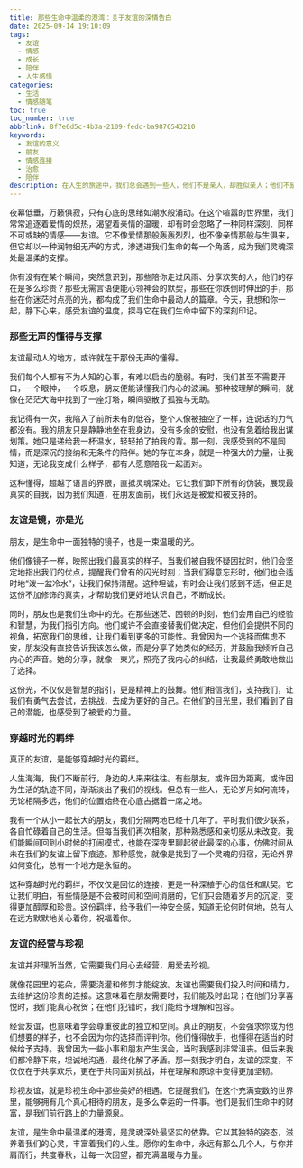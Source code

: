 ```yaml
---
title: 那些生命中温柔的港湾：关于友谊的深情告白
date: 2025-09-14 19:10:09
tags:
  - 友谊
  - 情感
  - 成长
  - 陪伴
  - 人生感悟
categories:
  - 生活
  - 情感随笔
toc: true
toc_number: true
abbrlink: 8f7e6d5c-4b3a-2109-fedc-ba9876543210
keywords:
  - 友谊的意义
  - 朋友
  - 情感连接
  - 治愈
  - 陪伴
description: 在人生的旅途中，我们总会遇到一些人，他们不是亲人，却胜似亲人；他们不是爱人，却给予我们最深沉的理解与支持。这份超越血缘和爱情的连接，便是友谊。它像一道温柔的光，照亮我们前行的路，又像一个坚实的港湾，在我们疲惫时提供休憩。今天，我想与你一同，深情地探寻友谊的真谛，感受那些无声的懂得与力量。
---
```


夜幕低垂，万籁俱寂，只有心底的思绪如潮水般涌动。在这个喧嚣的世界里，我们常常追逐着爱情的炽热，渴望着亲情的温暖，却有时会忽略了一种同样深刻、同样不可或缺的情感——友谊。它不像爱情那般轰轰烈烈，也不像亲情那般与生俱来，但它却以一种润物细无声的方式，渗透进我们生命的每一个角落，成为我们灵魂深处最温柔的支撑。

你有没有在某个瞬间，突然意识到，那些陪你走过风雨、分享欢笑的人，他们的存在是多么珍贵？那些无需言语便能心领神会的默契，那些在你跌倒时伸出的手，那些在你迷茫时点亮的光，都构成了我们生命中最动人的篇章。今天，我想和你一起，静下心来，感受友谊的温度，探寻它在我们生命中留下的深刻印记。

### 那些无声的懂得与支撑

友谊最动人的地方，或许就在于那份无声的懂得。

我们每个人都有不为人知的心事，有难以启齿的脆弱。有时，我们甚至不需要开口，一个眼神，一个叹息，朋友便能读懂我们内心的波澜。那种被理解的瞬间，就像在茫茫大海中找到了一座灯塔，瞬间驱散了孤独与无助。

我记得有一次，我陷入了前所未有的低谷，整个人像被抽空了一样，连说话的力气都没有。我的朋友只是静静地坐在我身边，没有多余的安慰，也没有急着给我出谋划策。她只是递给我一杯温水，轻轻拍了拍我的背。那一刻，我感受到的不是同情，而是深沉的接纳和无条件的陪伴。她的存在本身，就是一种强大的力量，让我知道，无论我变成什么样子，都有人愿意陪我一起面对。

这种懂得，超越了语言的界限，直抵灵魂深处。它让我们卸下所有的伪装，展现最真实的自我，因为我们知道，在朋友面前，我们永远是被爱和被支持的。

### 友谊是镜，亦是光

朋友，是生命中一面独特的镜子，也是一束温暖的光。

他们像镜子一样，映照出我们最真实的样子。当我们被自我怀疑困扰时，他们会坚定地指出我们的优点，提醒我们曾有的闪光时刻；当我们得意忘形时，他们也会适时地“泼一盆冷水”，让我们保持清醒。这种坦诚，有时会让我们感到不适，但正是这份不加修饰的真实，才帮助我们更好地认识自己，不断成长。

同时，朋友也是我们生命中的光。在那些迷茫、困顿的时刻，他们会用自己的经验和智慧，为我们指引方向。他们或许不会直接替我们做决定，但他们会提供不同的视角，拓宽我们的思维，让我们看到更多的可能性。我曾因为一个选择而焦虑不安，朋友没有直接告诉我该怎么做，而是分享了她类似的经历，并鼓励我倾听自己内心的声音。她的分享，就像一束光，照亮了我内心的纠结，让我最终勇敢地做出了选择。

这份光，不仅仅是智慧的指引，更是精神上的鼓舞。他们相信我们，支持我们，让我们有勇气去尝试，去挑战，去成为更好的自己。在他们的目光里，我们看到了自己的潜能，也感受到了被爱的力量。

### 穿越时光的羁绊

真正的友谊，是能够穿越时光的羁绊。

人生海海，我们不断前行，身边的人来来往往。有些朋友，或许因为距离，或许因为生活的轨迹不同，渐渐淡出了我们的视线。但总有一些人，无论岁月如何流转，无论相隔多远，他们的位置始终在心底占据着一席之地。

我有一个从小一起长大的朋友，我们分隔两地已经十几年了。平时我们很少联系，各自忙碌着自己的生活。但每当我们再次相聚，那种熟悉感和亲切感从未改变。我们能瞬间回到小时候的打闹模式，也能在深夜里聊起彼此最深的心事，仿佛时间从未在我们的友谊上留下痕迹。那种感觉，就像是找到了一个灵魂的归宿，无论外界如何变化，总有一个地方是永恒的。

这种穿越时光的羁绊，不仅仅是回忆的连接，更是一种深植于心的信任和默契。它让我们明白，有些情感是不会被时间和空间消磨的，它们只会随着岁月的沉淀，变得更加醇厚和珍贵。这份羁绊，给予我们一种安全感，知道无论何时何地，总有人在远方默默地关心着你，祝福着你。

### 友谊的经营与珍视

友谊并非理所当然，它需要我们用心去经营，用爱去珍视。

就像花园里的花朵，需要浇灌和修剪才能绽放。友谊也需要我们投入时间和精力，去维护这份珍贵的连接。这意味着在朋友需要时，我们能及时出现；在他们分享喜悦时，我们能真心祝贺；在他们犯错时，我们能给予理解和包容。

经营友谊，也意味着学会尊重彼此的独立和空间。真正的朋友，不会强求你成为他们想要的样子，也不会因为你的选择而评判你。他们懂得放手，也懂得在适当的时候给予支持。我曾因为一些小事和朋友产生误会，当时我感到非常沮丧。但后来我们都冷静下来，坦诚地沟通，最终化解了矛盾。那一刻我才明白，友谊的深度，不仅仅在于共享欢乐，更在于共同面对挑战，并在理解和原谅中变得更加坚韧。

珍视友谊，就是珍视生命中那些美好的相遇。它提醒我们，在这个充满变数的世界里，能够拥有几个真心相待的朋友，是多么幸运的一件事。他们是我们生命中的财富，是我们前行路上的力量源泉。

友谊，是生命中最温柔的港湾，是灵魂深处最坚实的依靠。它以其独特的姿态，滋养着我们的心灵，丰富着我们的人生。愿你的生命中，永远有那么几个人，与你并肩而行，共度春秋，让每一次回望，都充满温暖与力量。